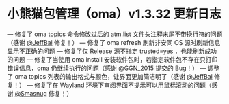 [jeffbai]: https://github.com/MingcongBai
[cyanoxygen]: https://github.com/Cyanoxygen
[ggn_2015]: https://github.com/GGN-2015

# 小熊猫包管理（oma）v1.3.32 更新日志

— 修复了 oma topics 命令修改过后的 atm.list 文件头注释末尾不带换行符的问题（感谢 [@JeffBai][jeffbai] 修复！）
— 修复了 oma refresh 刷新非安同 OS 源时刷新信息显示不正确的问题
— 修复了仅 Release 源不指定 trusted=yes ，也能刷新成功的问题
— 修复了当使用 oma install 安装软件包时，若指定软件包不存在只打印错误信息，oma 仍继续执行的问题（感谢 [@GGN_2015][ggn_2015] 提交的 Bug！）
— 调整了 oma topics 列表的输出格式与颜色，让界面更加简洁明了（感谢 [@JeffBai][jeffbai] 修复！）
— 修复了在 Wayland 环境下审阅界面不提示可以用鼠标滚动的问题（感谢 [@Smasnug][cyanoxygen] 修复！）
